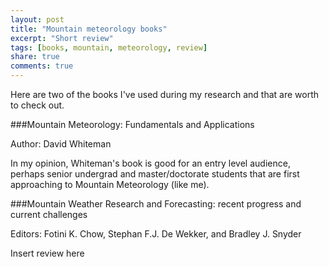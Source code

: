 ```yaml
---
layout: post
title: "Mountain meteorology books"
excerpt: "Short review"
tags: [books, mountain, meteorology, review]
share: true
comments: true
---
```


Here are two of the books I've used during my research and that are worth to check out. 



###Mountain Meteorology: Fundamentals and Applications

Author: David Whiteman

In my opinion, Whiteman's book is good for an entry level audience, perhaps senior undergrad and master/doctorate students that are first approaching to Mountain Meteorology (like me). 



###Mountain Weather Research and Forecasting: recent progress and current challenges

Editors: Fotini K. Chow, Stephan F.J. De Wekker, and Bradley J. Snyder

Insert review here






